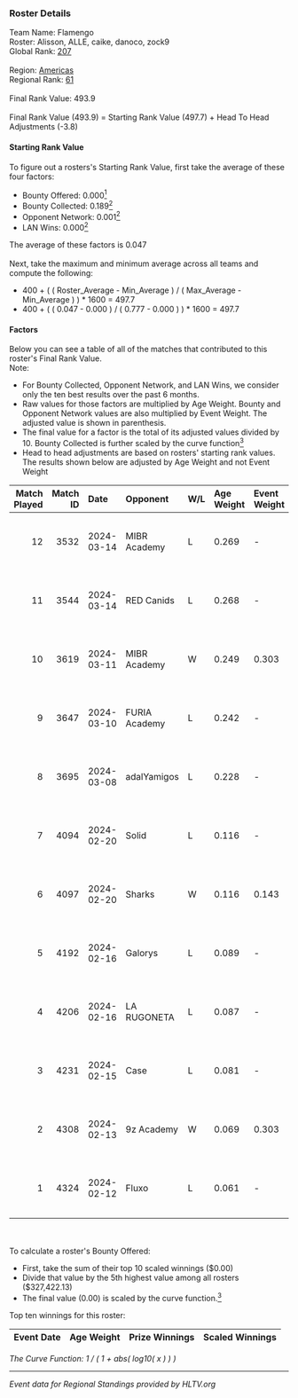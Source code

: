 ### Roster Details<br />
Team Name: Flamengo<br />
Roster: Alisson, ALLE, caike, danoco, zock9<br />
Global Rank: [207](../standings_global.md)<br />
<br />
Region: [Americas]( ../standings_americas.md)<br />
Regional Rank: [61]( ../standings_americas.md)<br />
<br />
Final Rank Value:  493.9<br />
<br />
Final Rank Value (493.9) = Starting Rank Value (497.7) + Head To Head Adjustments (-3.8)<br />

#### Starting Rank Value<br />
To figure out a rosters's Starting Rank Value, first take the average of these four factors:<br />
- Bounty Offered: 0.000[<sup>1</sup>](#table2)
- Bounty Collected: 0.189[<sup>2</sup>](#table1)
- Opponent Network: 0.001[<sup>2</sup>](#table1)
- LAN Wins: 0.000[<sup>2</sup>](#table1)

The average of these factors is 0.047<br />
<br />
Next, take the maximum and minimum average across all teams and compute the following:<br />
- 400 + ( ( Roster_Average - Min_Average ) / ( Max_Average - Min_Average ) ) * 1600 = 497.7
- 400 + ( ( 0.047 - 0.000 ) / ( 0.777 - 0.000 ) ) * 1600 = 497.7


#### Factors<br />
Below you can see a table of all of the matches that contributed to this roster's Final Rank Value.<br />
Note:<br />

- For Bounty Collected, Opponent Network, and LAN Wins, we consider only the ten best results over the past 6 months.
- Raw values for those factors are multiplied by Age Weight. Bounty and Opponent Network values are also multiplied by Event Weight. The adjusted value is shown in parenthesis.
- The final value for a factor is the total of its adjusted values divided by 10. Bounty Collected is further scaled by the curve function[<sup>3</sup>](#curveFunction)
- Head to head adjustments are based on rosters' starting rank values. The results shown below are adjusted by Age Weight and not Event Weight
<span id="table1"></span><br />


| Match Played | Match ID | Date       | Opponent      | W/L | Age Weight | Event Weight | Bounty Collected | Opponent Network | LAN Wins  | H2H Adj. | Roster                                |
| -: | -: | :- | :- | :- | :- | :- | :- | :- | :- | -: | :- |
|           12 |     3532 | 2024-03-14 | MIBR Academy  | L   | 0.269      | -            | -                | -                | -         |    -4.04 | Alisson, ALLE, caike, danoco, zock9   |
|           11 |     3544 | 2024-03-14 | RED Canids    | L   | 0.268      | -            | -                | -                | -         |    -0.40 | Alisson, ALLE, caike, danoco, zock9   |
|           10 |     3619 | 2024-03-11 | MIBR Academy  | W   | 0.249      | 0.303        | 0.000 (0.000)    | 0.027 (0.002)    | 0 (0.000) |     4.12 | Alisson, ALLE, caike, danoco, zock9   |
|            9 |     3647 | 2024-03-10 | FURIA Academy | L   | 0.242      | -            | -                | -                | -         |    -3.59 | Alisson, ALLE, danoco, voltera, zock9 |
|            8 |     3695 | 2024-03-08 | adalYamigos   | L   | 0.228      | -            | -                | -                | -         |    -2.32 | Alisson, ALLE, danoco, voltera, zock9 |
|            7 |     4094 | 2024-02-20 | Solid         | L   | 0.116      | -            | -                | -                | -         |    -0.34 | Alisson, ALLE, danoco, LUCAS1, zock9  |
|            6 |     4097 | 2024-02-20 | Sharks        | W   | 0.116      | 0.143        | 0.029 (0.000)    | 0.572 (0.009)    | 0 (0.000) |     3.41 | Alisson, ALLE, danoco, LUCAS1, zock9  |
|            5 |     4192 | 2024-02-16 | Galorys       | L   | 0.089      | -            | -                | -                | -         |    -0.26 | ALLE, danoco, LUCAS1, ph1, zock9      |
|            4 |     4206 | 2024-02-16 | LA RUGONETA   | L   | 0.087      | -            | -                | -                | -         |    -1.25 | ALLE, danoco, LUCAS1, ph1, zock9      |
|            3 |     4231 | 2024-02-15 | Case          | L   | 0.081      | -            | -                | -                | -         |    -0.19 | ALLE, danoco, LUCAS1, ph1, zock9      |
|            2 |     4308 | 2024-02-13 | 9z Academy    | W   | 0.069      | 0.303        | 0.000 (0.000)    | 0.069 (0.001)    | 0 (0.000) |     1.13 | ALLE, danoco, LUCAS1, sakamoto, zock9 |
|            1 |     4324 | 2024-02-12 | Fluxo         | L   | 0.061      | -            | -                | -                | -         |    -0.09 | ALLE, danoco, LUCAS1, sakamoto, zock9 |

<br />
<span id="table2"></span><br />
To calculate a roster's Bounty Offered:<br />

- First, take the sum of their top 10 scaled winnings ($0.00)
- Divide that value by the 5th highest value among all rosters ($327,422.13)
- The final value (0.00) is scaled by the curve function.[<sup>3</sup>](#curveFunction)

Top ten winnings for this roster:<br />

| Event Date | Age Weight | Prize Winnings | Scaled Winnings |
| :- | -: | :- | :- |


<span id="curveFunction"></span>_The Curve Function: 1 / ( 1 + abs( log10( x ) ) )_<br />

---
_Event data for Regional Standings provided by HLTV.org_<br />
